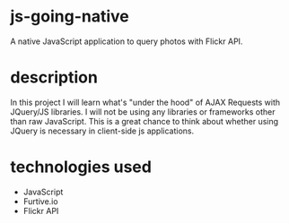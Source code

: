 # js-going-native
A native JavaScript application to query photos with Flickr API.

# description
In this project I will learn what's "under the hood" of AJAX Requests with JQuery/JS libraries. I will not be using any libraries or frameworks other than raw JavaScript. This is a great chance to think about whether using JQuery is necessary in client-side js applications. 

# technologies used
- JavaScript
- Furtive.io
- Flickr API
